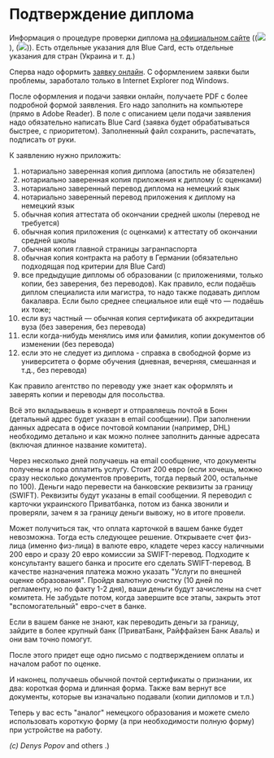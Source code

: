 # Подтверждение диплома

Информация о процедуре проверки диплома [на официальном сайте](https://www.kmk.org/kmk/information-in-english/statement-of-comparability-for-foreign-higher-education-qualifications.html) ((![](https://raw.githubusercontent.com/ewgRa/de_faq/master/files/de.gif)), (![](https://raw.githubusercontent.com/ewgRa/de_faq/master/files/en.gif))).
Есть отдельные указания для Blue Card, есть отдельные указания для стран (Украина и т. д.)

Сперва надо оформить [заявку онлайн](https://www.kmk.org/kmk/information-in-english/statement-of-comparability-for-foreign-higher-education-qualifications/application-and-fees/application-form.html).
С оформлением заявки были проблемы, заработало только в Internet Explorer под Windows.

После оформления и подачи заявки онлайн, получаете PDF с более подробной формой заявления. Его надо заполнить на компьютере (прямо в Adobe Reader). В поле с описанием цели подачи заявления надо обязательно написать Blue Card (заявка будет обрабатываться быстрее, с приоритетом). Заполненный файл сохранить, распечатать, подписать от руки.

К заявлению нужно приложить:

1. нотариально заверенная копия диплома (апостиль не обязателен)
2. нотариально заверенная копия приложения к диплому (с оценками)
3. нотариально заверенный перевод диплома на немецкий язык
4. нотариально заверенный перевод приложения к диплому на немецкий язык
5. обычная копия аттестата об окончании средней школы (перевод не требуется)
6. обычная копия приложения (с оценками) к аттестату об окончании средней школы
7. обычная копия главной страницы загранпаспорта
8. обычная копия контракта на работу в Германии (обязательно подходящая под критерии для Blue Card)
9. все предыдущие дипломы об образовании (с приложениями, только копии, без заверения, без переводов). Как правило, если подаёшь диплом специалиста или магистра, то надо также подавать диплом бакалавра. Если было среднее специальное или ещё что — подаёшь их тоже;
10. если вуз частный — обычная копия сертификата об аккредитации вуза (без заверения, без перевода)
11. если когда-нибудь менялись имя или фамилия, копии документов об изменении (без перевода)
12. если это не следует из диплома - справка в свободной форме из университета о форме обучения (дневная, вечерняя, смешанная и т.д., без перевода)

Как правило агентство по переводу уже знает как оформлять и заверять копии и переводы для посольства.

Всё это вкладываешь в конверт и отправляешь почтой в Бонн (детальный адрес будет указан в email сообщении). При заполнении данных адресата в офисе почтовой компании (например, DHL) необходимо детально и как можно полнее заполнить данные адресата (включая длинное название комитета).

Через несколько дней получаешь на email сообщение, что документы получены и пора оплатить услугу. Стоит 200 евро (если хочешь, можно сразу несколько документов проверить, тогда первый 200, остальные по 100). Деньги надо перевести на банковские реквизиты за границу (SWIFT). Реквизиты будут указаны в email сообщении. Я переводил с карточки украинского Приватбанка, потом из банка звонили и проверяли, зачем я за границу деньги вывожу, но в итоге провели.

Может получиться так, что оплата карточкой в вашем банке будет невозможна. Тогда есть следующее решение. Открываете счет физ-лица (именно физ-лица) в валюте евро, кладете через кассу наличными 200 евро и сразу 20 евро комиссии за SWIFT-перевод. Подходите к консультанту вашего банка и просите его сделать SWIFT-перевод. В качестве назначения платежа можно указать "Услуги по внешней оценке образования". Пройдя валютную очистку (10 дней по регламенту, но по факту 1-2 дня), ваши деньги будут зачислены на счет комитета. Не забудьте потом, когда завершите все этапы, закрыть этот "вспомогательный" евро-счет в банке.

Если в вашем банке не знают, как переводить деньги за границу, зайдите в более крупный банк (ПриватБанк, Райффайзен Банк Аваль) и они вам точно помогут.

После этого придет еще одно письмо с подтверждением оплаты и началом работ по оценке.

И наконец, получаешь обычной почтой сертификаты о признании, их два: короткая форма и длинная форма.
Также вам вернут все документы, которые вы изначально подавали (копии дипломов и т.п.)

Теперь у вас есть "аналог" немецкого образования и можете смело использовать короткую форму (а при необходимости полную форму) при устройстве на работу.



*(c) Denys Popov* and others .)
